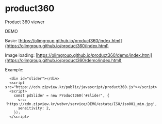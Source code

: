 # product360
Product 360 viewer

DEMO

Basic: [https://olimgroup.github.io/product360/index.html](https://olimgroup.github.io/product360/index.html)

Image loading: [https://olimgroup.github.io/product360/demo/index.html](https://olimgroup.github.io/product360/demo/index.html)

Example:
```
  <div id="slider"></div>
  <script src="https://cdn.zipview.kr/public/javascript/product360.js"></script>
  <script>
    const pdSlider = new Product360('#slider', {
      src: 'https://cdn.zipview.kr/webvr/service/DEMO/estate/ISO/iso001_min.jpg',
      sensitivity: 2,
    });
  </script>
```
